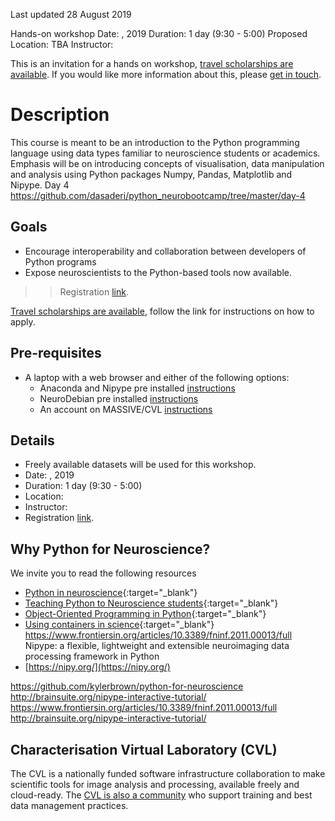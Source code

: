 
Last updated 28 August 2019

Hands-on workshop
Date: , 2019
Duration: 1 day (9:30 - 5:00)
Proposed Location: TBA
Instructor:

This is an invitation for a hands on workshop, [travel scholarships are available](https://characterisation-virtual-laboratory.github.io/CVL_Community/scholarships/). If you would like more information about this, please [get in touch](mailto:p.martinez@uq.edu.au).

# Description

This course is meant to be an introduction to the Python programming language using data types familiar to neuroscience students or academics. Emphasis will be on introducing concepts of visualisation, data manipulation and analysis using Python packages Numpy, Pandas, Matplotlib and Nipype.
Day 4 https://github.com/dasaderi/python_neurobootcamp/tree/master/day-4

## Goals
- Encourage interoperability and collaboration between developers of Python programs
- Expose neuroscientists to the Python-based tools now available.

>> Registration [link](https://www.eventbrite.com.au/o/20185254580).

[Travel scholarships are available](https://characterisation-virtual-laboratory.github.io/CVL_Community/scholarships/), follow the link for instructions on how to apply.

## Pre-requisites
* A laptop with a web browser and either of the following options:
  * Anaconda and Nipype pre installed [instructions](http://miykael.github.io/nipype-beginner-s-guide/installation.html)
  * NeuroDebian pre installed [instructions](http://miykael.github.io/nipype-beginner-s-guide/installation.html)
  * An account on MASSIVE/CVL [instructions]()

## Details

* Freely available datasets will be used for this workshop.
* Date: , 2019
* Duration: 1 day (9:30 - 5:00)
* Location:
* Instructor:
* Registration [link]().

## Why Python for Neuroscience?

We invite you to read the following resources

* [Python in neuroscience](https://www.ncbi.nlm.nih.gov/pmc/articles/PMC4396193/){:target="_blank"}
* [Teaching Python to Neuroscience students](https://laderast.github.io/2018/01/17/what-we-learned-teaching-python-to-neuroscience-students/){:target="_blank"}
* [Object-Oriented Programming in Python](https://www.py4e.com/lessons/Objects){:target="_blank"}
* [Using containers in science](https://neurohackweek.github.io/docker-for-scientists/){:target="_blank"}
https://www.frontiersin.org/articles/10.3389/fninf.2011.00013/full
Nipype: a flexible, lightweight and extensible neuroimaging data processing framework in Python
* [https://nipy.org/](https://nipy.org/)

https://github.com/kylerbrown/python-for-neuroscience
http://brainsuite.org/nipype-interactive-tutorial/
https://www.frontiersin.org/articles/10.3389/fninf.2011.00013/full
http://brainsuite.org/nipype-interactive-tutorial/



## Characterisation Virtual Laboratory (CVL)

The CVL is a nationally funded software infrastructure collaboration
to make scientific tools for image analysis and processing, available freely
and cloud-ready. The [CVL is also a community](https://characterisation-virtual-laboratory.github.io/CVL_Community/about) who support training
and best data management practices.
